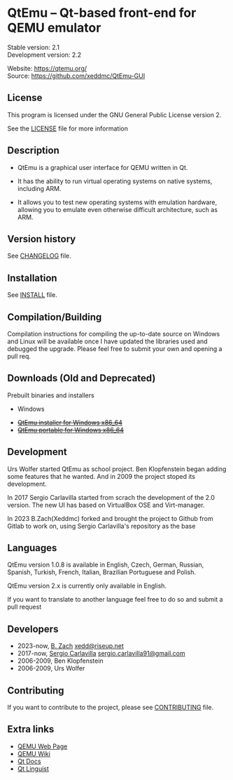 # QtEmu &ndash; Qt-based front-end for QEMU emulator

Stable version: 2.1 <br />
Development version: 2.2 <br />

Website: https://qtemu.org/ <br />
Source: https://github.com/xeddmc/QtEmu-GUI

## License

This program is licensed under the GNU General Public License version 2.

See the [LICENSE](https://github.com/xeddmc/QtEmu-GUI/blob/master/LICENSE.md) file for more information

## Description

- QtEmu is a graphical user interface for QEMU written in Qt. <br />

- It has the ability to run virtual operating systems on native systems, including ARM. <br />

- It allows you to test new operating systems with emulation hardware, allowing you to emulate even otherwise difficult architecture, such as ARM.

## Version history

See [CHANGELOG](https://github.com/xeddmc/QtEmu-GUI/blob/master/CHANGELOG.md) file.

## Installation

See [INSTALL](https://github.com/xeddmc/QtEmu-GUI/blob/master/INSTALL.md) file.

## Compilation/Building

Compilation instructions for compiling the up-to-date source on Windows and Linux will be available once I have updated the libraries used and debugged the upgrade. Please feel free to submit your own and opening a pull req.

## Downloads (Old and Deprecated)

Prebuilt binaries and installers

 - Windows

* [~~QtEmu installer for Windows x86_64~~](https://web.archive.org/web/20210417194244/https://carlavilla.es/qtemu/qtemu_setup_x86_64.exe)
* [~~QtEmu portable for Windows x86_64~~](https://web.archive.org/web/20210417194244/https://carlavilla.es/qtemu/qtemu_portable_x86_64.zip)

## Development

Urs Wolfer started QtEmu as school project. Ben Klopfenstein began adding some features that he wanted.
And in 2009 the project stoped its development.

In 2017 Sergio Carlavilla started from scrach the development of the 2.0 version. The new UI has based on
VirtualBox OSE and Virt-manager.

In 2023 B.Zach(Xeddmc) forked and brought the project to Github from Gitlab to work on, using Sergio Carlavilla's repository as the base

## Languages

QtEmu version 1.0.8 is available in English, Czech, German, Russian, Spanish, Turkish, French, Italian,
Brazilian Portuguese and Polish.

QtEmu version 2.x is currently only available in English.

If you want to translate to another language feel free to do so and submit a pull request

## Developers
* 2023-now, [B. Zach](https://github.com/xeddmc) <xedd@riseup.net>
* 2017-now, [Sergio Carlavilla](https://www.carlavilla.es) <sergio.carlavilla91@gmail.com>
* 2006-2009, Ben Klopfenstein <benklop gmail com>
* 2006-2009, Urs Wolfer <uwolfer fwo ch>

## Contributing

If you want to contribute to the project, please see [CONTRIBUTING](https://github.com/xeddmc/QtEmu-GUI/blob/master/CONTRIBUTING.md) file.

## Extra links

* [QEMU Web Page](https://www.qemu.org/)
* [QEMU Wiki](https://wiki.qemu.org/Main_Page)
* [Qt Docs](http://doc.qt.io/qt-5/index.html)
* [Qt Linguist](https://doc.qt.io/qt-5/qtlinguist-index.html)
